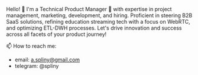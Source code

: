 Hello! 👋 I'm a Technical Product Manager 🚀 with expertise in project management, marketing, development, and hiring. Proficient in steering B2B SaaS solutions, refining education streaming tech with a focus on WebRTC, and optimizing ETL-DWH processes. Let's drive innovation and success across all facets of your product journey! 

📫 How to reach me:
- email: a.spliny@gmail.com
- telegram: @spliny
